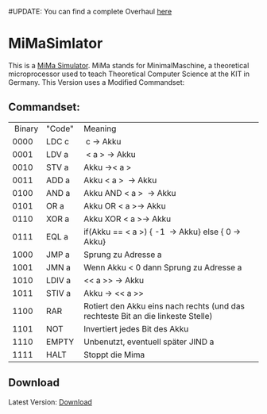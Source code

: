 #UPDATE:
You can find a complete Overhaul [here](https://github.com/C1bergh0st/MiMaSim)

# MiMaSimlator 
This is a [MiMa Simulator](http://ti.ira.uka.de/Visualisierungen/Mima/mima-aufgaben.pdf). 
MiMa stands for MinimalMaschine, a theoretical microprocessor used to teach Theoretical Computer Science at the KIT in Germany.
This Version uses a Modified Commandset:

## Commandset:
<table style="\width:" 417px\="">
<tbody>
<tr>
<td style="\width:" 51px\=""> Binary</td>
<td style="\width:" 55px\="">"Code" </td>
<td style="\width:" 309px\="">Meaning </td>
</tr>
<tr>
<td style="\width:" 51px\="">0000</td>
<td style="\width:" 55px\="">LDC c</td>
<td style="\width:" 309px\=""> c → Akku</td>
</tr>
<tr>
<td style="\width:" 51px\="">0001 </td>
<td style="\width:" 55px\="">LDV a </td>
<td style="\width:" 309px\=""> &lt a &gt → Akku</td>
</tr>
<tr>
<td style="\width:" 51px\="">0010 </td>
<td style="\width:" 55px\="">STV a </td>
<td style="\width:" 309px\="">Akku →&lt a &gt</td>
</tr>
<tr>
<td style="\width:" 51px\="">0011 </td>
<td style="\width:" 55px\="">ADD a </td>
<td style="\width:" 309px\="">Akku &lt a &gt  → Akku </td>
</tr>
<tr>
<td style="\width:" 51px\="">0100 </td>
<td style="\width:" 55px\="">AND a</td>
<td style="\width:" 309px\="">Akku AND &lt a &gt  → Akku </td>
</tr>
<tr>
<td style="\width:" 51px\="">0101 </td>
<td style="\width:" 55px\="">OR a </td>
<td style="\width:" 309px\="">Akku OR &lt a &gt→ Akku</td>
</tr>
<tr>
<td style="\width:" 51px\="">0110 </td>
<td style="\width:" 55px\="">XOR a </td>
<td style="\width:" 309px\="">Akku XOR &lt a &gt→ Akku </td>
</tr>
<tr>
<td style="\width:" 51px\="">0111</td>
<td style="\width:" 55px\="">EQL a</td>
<td style="\width:" 309px\="">if(Akku == &lt a &gt) { -1  → Akku} else { 0 → Akku}</td>
</tr>
<tr>
<td style="\width:" 51px\="">1000</td>
<td style="\width:" 55px\="">JMP a</td>
<td style="\width:" 309px\="">Sprung zu Adresse a</td>
</tr>
<tr>
<td style="\width:" 51px\="">1001</td>
<td style="\width:" 55px\="">JMN a</td>
<td style="\width:" 309px\="">Wenn Akku < 0 dann Sprung zu Adresse a</td>
</tr>
<tr>
<td style="\width:" 51px\="">1010</td>
<td style="\width:" 55px\="">LDIV a</td>
<td style="\width:" 309px\=""><&lt a &gt> → Akku</td>
</tr>
<tr>
<td style="\width:" 51px\="">1011</td>
<td style="\width:" 55px\="">STIV a</td>
<td style="\width:" 309px\="">Akku → <&lt a &gt></td>
</tr>
<tr>
<td style="\width:" 51px\="">1100</td>
<td style="\width:" 55px\="">RAR</td>
<td style="\width:" 309px\="">Rotiert den Akku eins nach rechts (und das rechteste Bit an die linkeste Stelle)</td>
</tr>
<tr>
<td style="\width:" 51px\="">1101</td>
<td style="\width:" 55px\="">NOT</td>
<td style="\width:" 309px\="">Invertiert jedes Bit des Akku</td>
</tr>
<tr>
<td style="\width:" 51px\="">1110</td>
<td style="\width:" 55px\="">EMPTY</td>
<td style="\width:" 309px\="">Unbenutzt, eventuell später JIND a</td>
</tr>
<tr>
<td style="\width:" 51px\="">1111</td>
<td style="\width:" 55px\="">HALT</td>
<td style="\width:" 309px\="">Stoppt die Mima</td>
</tr>
</tbody>
</table>

## Download
Latest Version: [Download](https://github.com/C1bergh0st/MiMaSimlator/raw/master/MiMa.jar)

